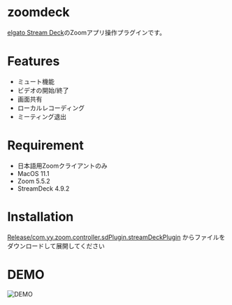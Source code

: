 # zoomdeck

[elgato Stream Deck](https://www.elgato.com/ja/gaming/stream-deck)のZoomアプリ操作プラグインです。

# Features
- ミュート機能
- ビデオの開始/終了
- 画面共有
- ローカルレコーディング
- ミーティング退出


# Requirement
- 日本語用Zoomクライアントのみ
- MacOS 11.1
- Zoom 5.5.2
- StreamDeck 4.9.2

# Installation
[Release/com.yy.zoom.controller.sdPlugin.streamDeckPlugin](https://github.com/yoshino43/zoomdeck/blob/master/Release/com.yy.zoom.controller.sdPlugin.streamDeckPlugin)
からファイルをダウンロードして展開してください

# DEMO
![DEMO](https://user-images.githubusercontent.com/47911295/108721877-d9229100-7565-11eb-80c3-c149e90fef08.png)
